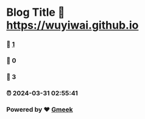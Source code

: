 # Blog Title :link: https://wuyiwai.github.io 
### :page_facing_up: [1](https://wuyiwai.github.io/tag.html) 
### :speech_balloon: 0 
### :hibiscus: 3 
### :alarm_clock: 2024-03-31 02:55:41 
### Powered by :heart: [Gmeek](https://github.com/Meekdai/Gmeek)
